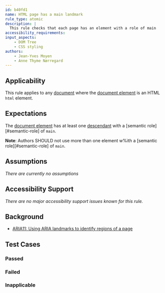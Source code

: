 ```yaml
---
id: b40fd1
name: HTML page has a main landmark
rule_type: atomic
description: |
  This rule checks that each page has an element with a role of main
accessibility_requirements:
input_aspects:
	- DOM Tree
	- CSS styling
authors:
	- Jean-Yves Moyen
	- Anne Thyme Nørregard
---
```


## Applicability

This rule applies to any [document](#https://www.w3.org/TR/dom/#concept-document) where the [document element](#https://www.w3.org/TR/dom/#document-element) is an HTML `html` element.

## Expectations

The [document element](https://www.w3.org/TR/dom/#document-element) has at least one [descendant](https://www.w3.org/TR/dom41/#concept-tree-descendant) with a [semantic role][#semantic-role] of `main`.

**Note**: Authors SHOULD not use more than one element w%ith a [semantic role][#semantic-role] of `main`.

## Assumptions

_There are currently no assumptions_

## Accessibility Support

_There are no major accessibility support issues known for this rule._

## Background

- [ARIA11: Using ARIA landmarks to identify regions of a page](https://www.w3.org/TR/2016/NOTE-WCAG20-TECHS-20161007/ARIA11)

## Test Cases

### Passed

### Failed

### Inapplicable
